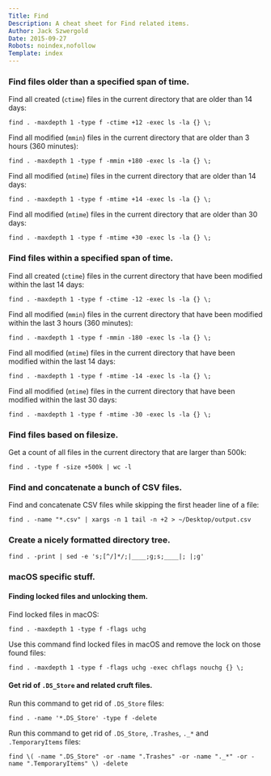 ```yaml
---
Title: Find
Description: A cheat sheet for Find related items.
Author: Jack Szwergold
Date: 2015-09-27
Robots: noindex,nofollow
Template: index
---
```


### Find files older than a specified span of time.

Find all created (`ctime`) files in the current directory that are older than 14 days:

    find . -maxdepth 1 -type f -ctime +12 -exec ls -la {} \;

Find all modified (`mmin`) files in the current directory that are older than 3 hours (360 minutes):

    find . -maxdepth 1 -type f -mmin +180 -exec ls -la {} \;

Find all modified (`mtime`) files in the current directory that are older than 14 days:

    find . -maxdepth 1 -type f -mtime +14 -exec ls -la {} \;

Find all modified (`mtime`) files in the current directory that are older than 30 days:

    find . -maxdepth 1 -type f -mtime +30 -exec ls -la {} \;

### Find files within a specified span of time.

Find all created (`ctime`) files in the current directory that have been modified within the last 14 days:

    find . -maxdepth 1 -type f -ctime -12 -exec ls -la {} \;

Find all modified (`mmin`) files in the current directory that have been modified within the last 3 hours (360 minutes):

    find . -maxdepth 1 -type f -mmin -180 -exec ls -la {} \;

Find all modified (`mtime`) files in the current directory that have been modified within the last 14 days:

    find . -maxdepth 1 -type f -mtime -14 -exec ls -la {} \;

Find all modified (`mtime`) files in the current directory that have been modified within the last 30 days:

    find . -maxdepth 1 -type f -mtime -30 -exec ls -la {} \;

### Find files based on filesize.

Get a count of all files in the current directory that are larger than 500k:

    find . -type f -size +500k | wc -l

### Find and concatenate a bunch of CSV files.

Find and concatenate CSV files while skipping the first header line of a file:

    find . -name "*.csv" | xargs -n 1 tail -n +2 > ~/Desktop/output.csv

### Create a nicely formatted directory tree.

    find . -print | sed -e 's;[^/]*/;|____;g;s;____|; |;g'

### macOS specific stuff.

#### Finding locked files and unlocking them.

Find locked files in macOS:

    find . -maxdepth 1 -type f -flags uchg

Use this command find locked files in macOS and remove the lock on those found files:

    find . -maxdepth 1 -type f -flags uchg -exec chflags nouchg {} \;

#### Get rid of `.DS_Store` and related cruft files.

Run this command to get rid of `.DS_Store` files:

    find . -name '*.DS_Store' -type f -delete

Run this command to get rid of `.DS_Store`, `.Trashes`, `._*` and  `.TemporaryItems` files:

    find \( -name ".DS_Store" -or -name ".Trashes" -or -name "._*" -or -name ".TemporaryItems" \) -delete
